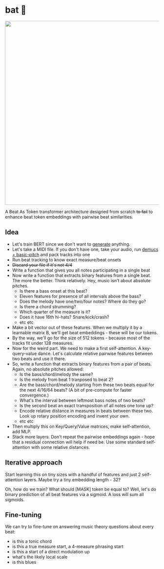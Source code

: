 # bat 🦇

<img src="https://github.com/vpavlenko/bat/assets/1491908/37e7cbd5-034d-436b-a00c-2e807d88647b" width="600">

A Beat As Token transformer architecture designed from scratch ~~to fail~~ to enhance beat token embeddings with pairwise beat similarities.

## Idea

- Let's train BERT since we don't want to [generate](https://github.com/affige/genmusic_demo_list) anything.
- Let's take a MIDI file. If you don't have one, take your audio, run [demucs + basic-pitch](https://github.com/vpavlenko/study-music/blob/main/parts/transcription.md) and pack tracks into one
- Run beat tracking to know exact measure/beat onsets
- ~~Discard your file if it's not 4/4~~
- Write a function that gives you all notes participating in a single beat
- Now write a function that extracts binary features from a single beat. The more the better. Think relatively. Hey, music isn't about absolute pitches.
   - Is there a bass onset at this beat?
   - Eleven features for presence of all intervals above the bass?
   - Does the melody have one/two/four notes? Where do they go?
   - Is there a chord strumming?
   - Which quarter of the measure is it?
   - Does it have 16th hi-hats? Snare/kick/crash?
   - etc etc
- Make a bit vector out of these features. When we multiply it by a learnable matrix B, we'll get beat embeddings - these will be our tokens.
- By the way, we'll go for the size of 512 tokens - because most of the tracks fit under 128 measures.
- Now for the weird part. We need to make a first self-attention. A key-query-value dance. Let's calculate relative pairwise features between two beats and use it there.
- So, write a function that extracts binary features from a pair of beats. Again, no absolute pitches allowed:
   - Is the bass/chord/melody the same?
   - Is the melody from beat 1 tranposed to beat 2?
   - Are the bass/chord/melody starting from these two beats equal for the next 4/16/64 beats? (A bit of pre-compute for faster convergence.)
   - What's the interval between leftmost bass notes of two beats?
   - Is the second beat an exact transposition of all notes one tone up?
   - Encode relative distance in measures in beats between these two. Look up rotary position encoding and invent your own.
   - etc etc
- Then multiply this on Key/Query/Value matrices, make self-attention, add MLP.
- Stack more layers. Don't repeat the pairwise embeddings again - hope that a residual connection will help if need be. Use some standard self-attention with some relative distances.

## Iterative approach

Start learning this on tiny sizes with a handful of features and just 2 self-attention layers. Maybe try a tiny embedding length - 32? 

Oh, how do we train? What should [MASK] token be equal to? Well, let's do binary prediction of all beat features via a sigmoid. A loss will sum all sigmoids.


## Fine-tuning

We can try to fine-tune on answering music theory questions about every beat:
- is this a tonic chord
- is this a true measure start, a 4-measure phrasing start
- is this a start of a direct modulation up
- what's the likely local scale
- is this blues

